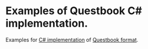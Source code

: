 # Examples of Questbook C# implementation.
Examples for [C# implementation](https://github.com/Leopotam/questbook-csharp) of [Questbook format](https://github.com/Leopotam/questbook).
